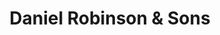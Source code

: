 ---
title: "Daniel Robinson & Sons"
url: /epping/daniel-robinson-and-sons/
shop: funeral directors
---